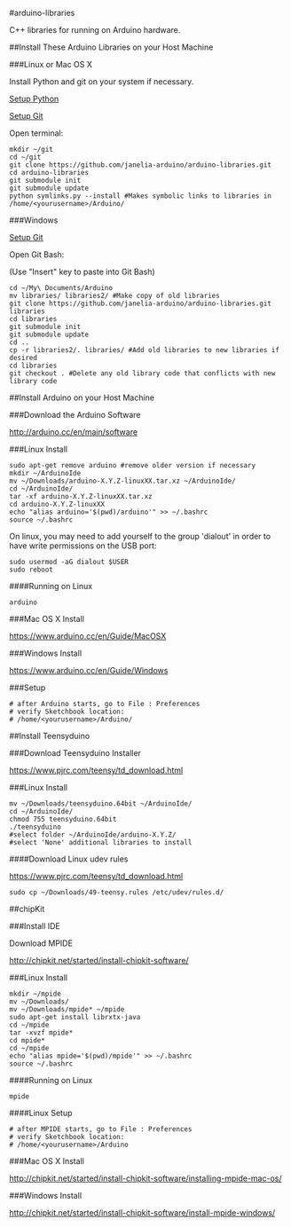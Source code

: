 #arduino-libraries

C++ libraries for running on Arduino hardware.

##Install These Arduino Libraries on your Host Machine

###Linux or Mac OS X

Install Python and git on your system if necessary.

[Setup Python](https://github.com/janelia-pypi/python_setup)

[Setup Git](https://github.com/janelia-idf/git_setup.git)

Open terminal:

```shell
mkdir ~/git
cd ~/git
git clone https://github.com/janelia-arduino/arduino-libraries.git
cd arduino-libraries
git submodule init
git submodule update
python symlinks.py --install #Makes symbolic links to libraries in /home/<yourusername>/Arduino/
```

###Windows

[Setup Git](https://github.com/janelia-idf/git_setup.git)

Open Git Bash:

(Use "Insert" key to paste into Git Bash)

```shell
cd ~/My\ Documents/Arduino
mv libraries/ libraries2/ #Make copy of old libraries
git clone https://github.com/janelia-arduino/arduino-libraries.git libraries
cd libraries
git submodule init
git submodule update
cd ..
cp -r libraries2/. libraries/ #Add old libraries to new libraries if desired
cd libraries
git checkout . #Delete any old library code that conflicts with new library code
```

##Install Arduino on your Host Machine

###Download the Arduino Software

<http://arduino.cc/en/main/software>

###Linux Install

```shell
sudo apt-get remove arduino #remove older version if necessary
mkdir ~/ArduinoIde
mv ~/Downloads/arduino-X.Y.Z-linuxXX.tar.xz ~/ArduinoIde/
cd ~/ArduinoIde/
tar -xf arduino-X.Y.Z-linuxXX.tar.xz
cd arduino-X.Y.Z-linuxXX
echo "alias arduino='$(pwd)/arduino'" >> ~/.bashrc
source ~/.bashrc
```

On linux, you may need to add yourself to the group 'dialout' in order
to have write permissions on the USB port:

```shell
sudo usermod -aG dialout $USER
sudo reboot
```

####Running on Linux

```shell
arduino
```

###Mac OS X Install

<https://www.arduino.cc/en/Guide/MacOSX>

###Windows Install

<https://www.arduino.cc/en/Guide/Windows>

###Setup

```shell
# after Arduino starts, go to File : Preferences
# verify Sketchbook location:
# /home/<yourusername>/Arduino/
```

##Install Teensyduino

###Download Teensyduino Installer

<https://www.pjrc.com/teensy/td_download.html>

###Linux Install

```shell
mv ~/Downloads/teensyduino.64bit ~/ArduinoIde/
cd ~/ArduinoIde/
chmod 755 teensyduino.64bit
./teensyduino
#select folder ~/ArduinoIde/arduino-X.Y.Z/
#select 'None' additional libraries to install
```

####Download Linux udev rules

<https://www.pjrc.com/teensy/td_download.html>

```shell
sudo cp ~/Downloads/49-teensy.rules /etc/udev/rules.d/
```

##chipKit

###Install IDE

Download MPIDE

<http://chipkit.net/started/install-chipkit-software/>

###Linux Install

```shell
mkdir ~/mpide
mv ~/Downloads/
mv ~/Downloads/mpide* ~/mpide
sudo apt-get install librxtx-java
cd ~/mpide
tar -xvzf mpide*
cd mpide*
cd ~/mpide
echo "alias mpide='$(pwd)/mpide'" >> ~/.bashrc
source ~/.bashrc
```

####Running on Linux

```shell
mpide
```

####Linux Setup

```shell
# after MPIDE starts, go to File : Preferences
# verify Sketchbook location:
# /home/<yourusername>/Arduino
```

###Mac OS X Install

<http://chipkit.net/started/install-chipkit-software/installing-mpide-mac-os/>

###Windows Install

<http://chipkit.net/started/install-chipkit-software/install-mpide-windows/>
